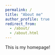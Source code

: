```yaml
---
permalink: /
title: "About me"
author_profile: true
redirect_from:
  - /about/
  - /about.html
---
```


This is my homepage!
